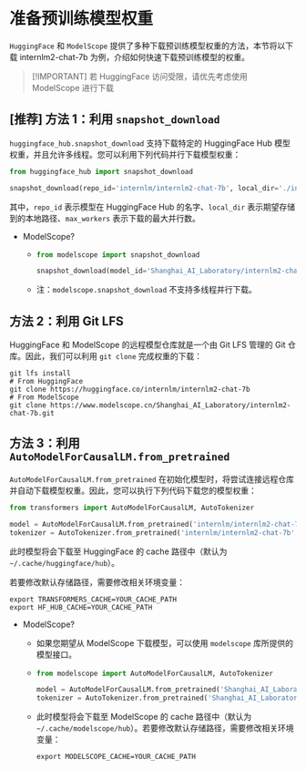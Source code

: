 # 准备预训练模型权重

`HuggingFace` 和 `ModelScope` 提供了多种下载预训练模型权重的方法，本节将以下载 internlm2-chat-7b 为例，介绍如何快速下载预训练模型的权重。

> \[!IMPORTANT\]
> 若 HuggingFace 访问受限，请优先考虑使用 ModelScope 进行下载

## \[推荐\] 方法 1：利用 `snapshot_download`

`huggingface_hub.snapshot_download` 支持下载特定的 HuggingFace Hub 模型权重，并且允许多线程。您可以利用下列代码并行下载模型权重：

```python
from huggingface_hub import snapshot_download

snapshot_download(repo_id='internlm/internlm2-chat-7b', local_dir='./internlm2-chat-7b', max_workers=20)
```

其中，`repo_id` 表示模型在 HuggingFace Hub 的名字、`local_dir` 表示期望存储到的本地路径、`max_workers` 表示下载的最大并行数。

- ModelScope?

  - ```python
    from modelscope import snapshot_download

    snapshot_download(model_id='Shanghai_AI_Laboratory/internlm2-chat-7b', cache_dir='./internlm2-chat-7b')
    ```

  - 注：`modelscope.snapshot_download` 不支持多线程并行下载。

## 方法 2：利用 Git LFS

HuggingFace 和 ModelScope 的远程模型仓库就是一个由 Git LFS 管理的 Git 仓库。因此，我们可以利用 `git clone` 完成权重的下载：

```shell
git lfs install
# From HuggingFace
git clone https://huggingface.co/internlm/internlm2-chat-7b
# From ModelScope
git clone https://www.modelscope.cn/Shanghai_AI_Laboratory/internlm2-chat-7b.git
```

## 方法 3：利用 `AutoModelForCausalLM.from_pretrained`

`AutoModelForCausalLM.from_pretrained` 在初始化模型时，将尝试连接远程仓库并自动下载模型权重。因此，您可以执行下列代码下载您的模型权重：

```python
from transformers import AutoModelForCausalLM, AutoTokenizer

model = AutoModelForCausalLM.from_pretrained('internlm/internlm2-chat-7b', trust_remote_code=True)
tokenizer = AutoTokenizer.from_pretrained('internlm/internlm2-chat-7b', trust_remote_code=True)
```

此时模型将会下载至 HuggingFace 的 cache 路径中（默认为`~/.cache/huggingface/hub`）。

若要修改默认存储路径，需要修改相关环境变量：

```shell
export TRANSFORMERS_CACHE=YOUR_CACHE_PATH
export HF_HUB_CACHE=YOUR_CACHE_PATH
```

- ModelScope?

  - 如果您期望从 ModelScope 下载模型，可以使用 `modelscope` 库所提供的模型接口。

  - ```python
    from modelscope import AutoModelForCausalLM, AutoTokenizer

    model = AutoModelForCausalLM.from_pretrained('Shanghai_AI_Laboratory/internlm2-chat-7b', trust_remote_code=True)
    tokenizer = AutoTokenizer.from_pretrained('Shanghai_AI_Laboratory/internlm2-chat-7b', trust_remote_code=True)
    ```

  - 此时模型将会下载至 ModelScope 的 cache 路径中（默认为`~/.cache/modelscope/hub`）。若要修改默认存储路径，需要修改相关环境变量：

    ```shell
    export MODELSCOPE_CACHE=YOUR_CACHE_PATH
    ```
